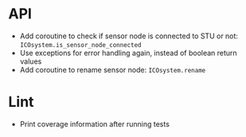 # API

- Add coroutine to check if sensor node is connected to STU or not: `ICOsystem.is_sensor_node_connected`
- Use exceptions for error handling again, instead of boolean return values
- Add coroutine to rename sensor node: `ICOsystem.rename`

# Lint

- Print coverage information after running tests

